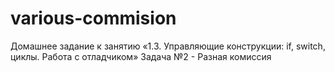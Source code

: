 # various-commision
Домашнее задание к занятию «1.3. Управляющие конструкции: if, switch, циклы. Работа с отладчиком» 
Задача №2 - Разная комиссия
